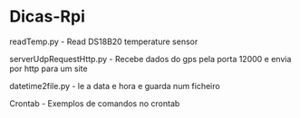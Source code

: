 # Dicas-Rpi

readTemp.py - Read DS18B20 temperature sensor

serverUdpRequestHttp.py - Recebe dados do gps pela porta 12000 e envia por http para um site

datetime2file.py - le a data e hora e guarda num ficheiro

Crontab - Exemplos de comandos no crontab

